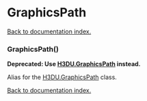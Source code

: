 # GraphicsPath

[Back to documentation index.](index.md)

<a name='GraphicsPath'></a>
### GraphicsPath()

<b>Deprecated: Use <a href="H3DU.GraphicsPath.md">H3DU.GraphicsPath</a> instead.</b>

Alias for the <a href="H3DU.GraphicsPath.md">H3DU.GraphicsPath</a> class.

[Back to documentation index.](index.md)
